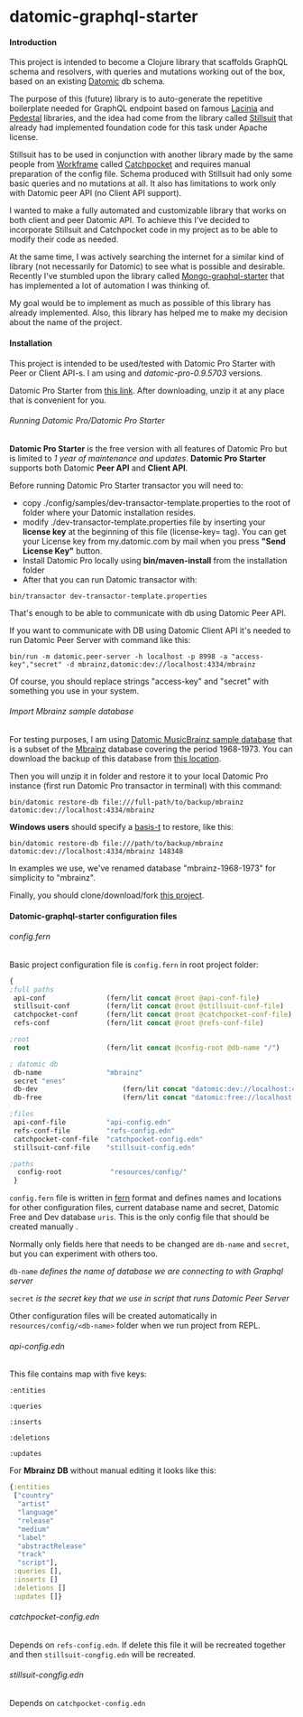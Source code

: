 # datomic-graphql-starter

#### Introduction

This project is intended to become a Clojure library that scaffolds GraphQL schema and resolvers, with queries and mutations working out of the box, based on an existing [Datomic](https://www.datomic.com/) db schema.

The purpose of this (future) library is to auto-generate the repetitive boilerplate needed for GraphQL endpoint based on famous [Lacinia](https://github.com/walmartlabs/lacinia) and [Pedestal](http://pedestal.io/) libraries, and the idea had come from the library called [Stillsuit](https://github.com/workframers/stillsuit) that already had implemented foundation code for this task under Apache license.

Stillsuit has to be used in conjunction with another library made by the same people from [Workframe](https://workframe.com) called [Catchpocket](https://github.com/workframers/catchpocket) and requires manual preparation of the config file. Schema produced with Stillsuit had only some basic queries and no mutations at all. It also has limitations to work only with Datomic peer API (no Client API support).

I wanted to make a fully automated and customizable library that works on both client and peer Datomic API. To achieve this I've decided to incorporate Stillsuit and Catchpocket code in my project as to be able to modify their code as needed.

At the same time, I was actively searching the internet for a similar kind of library (not necessarily for Datomic) to see what is possible and desirable. Recently I've stumbled upon the library called [Mongo-graphql-starter](https://github.com/arackaf/mongo-graphql-starter) that has implemented a lot of automation I was thinking of.

My goal would be to implement as much as possible of this library has already implemented. Also, this library has helped me to make my decision about the name of the project.

#### Installation

This project is intended to be used/tested with Datomic Pro Starter with Peer or Client API-s. I am using and *datomic-pro-0.9.5703* versions.

Datomic Pro Starter from [this link](https://my.datomic.com/downloads/pro). After downloading, unzip it at any place that is convenient for you.


###### Running Datomic Pro/Datomic Pro Starter

**Datomic Pro Starter** is the free version with all features of Datomic Pro but is limited to *1 year of maintenance and updates*. **Datomic Pro Starter** supports both Datomic **Peer API** and **Client API**. 

Before running Datomic Pro Starter transactor you will need to:

- copy ./config/samples/dev-transactor-template.properties to the root of folder where your Datomic installation resides. 
- modify ./dev-transactor-template.properties file by inserting your **license key** at the beginning of this file (license-key= tag). You can get your License key from my.datomic.com by mail when you press **"Send License Key"** button.
- Install Datomic Pro locally using **bin/maven-install** from the installation folder
- After that you can run Datomic transactor with:

`bin/transactor dev-transactor-template.properties`

That's enough to be able to communicate with db using Datomic Peer API.

If you want to communicate with DB using Datomic Client API it's needed to run Datomic Peer Server with command like this:

`bin/run -m datomic.peer-server -h localhost -p 8998 -a "access-key","secret" -d mbrainz,datomic:dev://localhost:4334/mbrainz`

Of course, you should replace strings "access-key" and "secret" with something you use in your system.

###### Import Mbrainz sample database

For testing purposes, I am using [Datomic MusicBrainz sample database](https://github.com/Datomic/mbrainz-sample) that is a subset of the [Mbrainz](http://musicbrainz.org/) database covering the period 1968-1973. You can download the backup of this database from [this location](https://s3.amazonaws.com/mbrainz/datomic-mbrainz-1968-1973-backup-2017-07-20.tar).

Then you will unzip it in folder and restore it to your local Datomic Pro instance (first run Datomic Pro transactor in terminal) with this command:

`bin/datomic restore-db file:///full-path/to/backup/mbrainz datomic:dev://localhost:4334/mbrainz`

**Windows users** should specify a [basis-t](https://docs.datomic.com/on-prem/clojure/index.html#datomic.api/basis-t) to restore, like this:

`bin/datomic restore-db file:///path/to/backup/mbrainz datomic:dev://localhost:4334/mbrainz 148348`

In examples we use, we've renamed database "mbrainz-1968-1973" for simplicity to "mbrainz".

Finally, you should clone/download/fork [this project](https://github.com/enesj/datomic-gql-starter).

#### Datomic-graphql-starter configuration files

###### config.fern

Basic project configuration file is `config.fern` in root project folder:

```clojure
{
;full paths
 api-conf               (fern/lit concat @root @api-conf-file)
 stillsuit-conf         (fern/lit concat @root @stillsuit-conf-file)
 catchpocket-conf       (fern/lit concat @root @catchpocket-conf-file)
 refs-conf              (fern/lit concat @root @refs-conf-file)

;root
 root                   (fern/lit concat @config-root @db-name "/")

; datomic db
 db-name                "mbrainz"
 secret "enes"
 db-dev                     (fern/lit concat "datomic:dev://localhost:4334/" @db-name)
 db-free                    (fern/lit concat "datomic:free://localhost:4334/" @db-name)

;files
 api-conf-file          "api-config.edn"
 refs-conf-file         "refs-config.edn"
 catchpocket-conf-file  "catchpocket-config.edn"
 stillsuit-conf-file    "stillsuit-config.edn"

;paths
  config-root            "resources/config/"
 }
```

`config.fern` file is written in [fern](https://github.com/cognitect-labs/fern) format and defines names and locations for other configuration files, current database name and secret, Datomic Free and Dev database `uris`. This is the only config file that should be created manually .

Normally only fields here that needs to be changed  are `db-name` and `secret`,  but you can experiment with others too.

`db-name`  *defines the name of database we are connecting to with Graphql server*

`secret` *is the secret key that we use in script that runs Datomic Peer Server*

Other configuration files will be created automatically in `resources/config/<db-name>` folder when we run project from REPL.

###### api-config.edn

This file contains map with five keys:

`:entities`

`:queries`

`:inserts`

`:deletions`

`:updates`



For **Mbrainz DB** without manual editing it looks like this:

```clojure
{:entities
 ["country"
  "artist"
  "language"
  "release"
  "medium"
  "label"
  "abstractRelease"
  "track"
  "script"],
 :queries [],
 :inserts []
 :deletions []
 :updates []}
```



###### catchpocket-config.edn

Depends on `refs-config.edn`. If delete this file it will be recreated together and then `stillsuit-congfig.edn` will be recreated.

###### stillsuit-congfig.edn

Depends on `catchpocket-config.edn`













